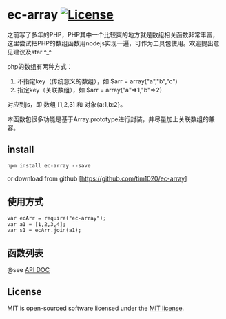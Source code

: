 # ec-array [![License](https://img.shields.io/badge/license-MIT-blue.svg)](http://opensource.org/licenses/MIT)

之前写了多年的PHP，PHP其中一个比较爽的地方就是数组相关函数非常丰富，这里尝试把PHP的数组函数用nodejs实现一遍，可作为工具包使用。欢迎提出意见建议及star ^_^ 

php的数组有两种方式： 

1. 不指定key（传统意义的数组），如 $arr = array("a","b","c")
2. 指定key（关联数组），如 $arr = array("a"=>1,"b"=>2)

对应到js，即 数组 [1,2,3] 和 对象{a:1,b:2}。

本函数包很多功能是基于Array.prototype进行封装，并尽量加上关联数组的兼容。


## install

```
npm install ec-array --save
```

or download from github  [https://github.com/tim1020/ec-array]

## 使用方式

```
var ecArr = require("ec-array");
var a1 = [1,2,3,4];
var s1 = ecArr.join(a1);

```


## 函数列表

@see [API DOC](doc.md)


## License

MIT is open-sourced software licensed under the [MIT license](http://opensource.org/licenses/MIT).


